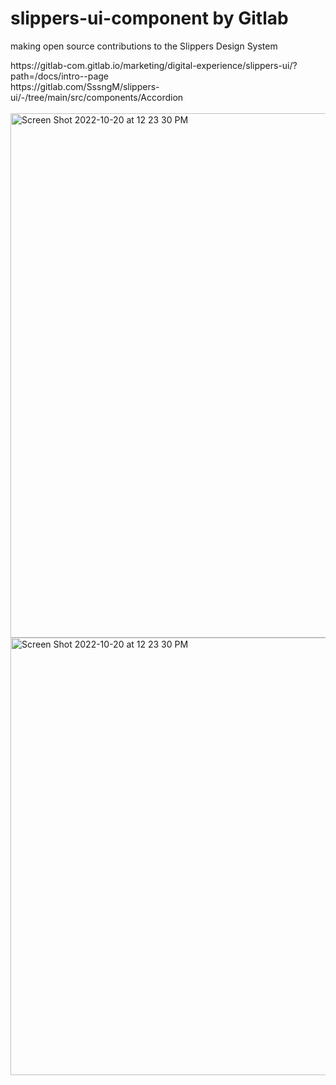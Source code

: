 # slippers-ui-component by Gitlab
making open source contributions to the Slippers Design System

<div> https://gitlab-com.gitlab.io/marketing/digital-experience/slippers-ui/?path=/docs/intro--page<div> 
<div> https://gitlab.com/SssngM/slippers-ui/-/tree/main/src/components/Accordion<div> 


<br>

<div> <img width="839" alt="Screen Shot 2022-10-20 at 12 23 30 PM" src="https://user-images.githubusercontent.com/71366662/197062267-bc216f54-0830-4d4a-b8e1-4472b96a50f5.png"><div> 
 
<div><img width="700" alt="Screen Shot 2022-10-20 at 12 23 30 PM" src="https://user-images.githubusercontent.com/71366662/204904720-35ca1445-eae0-4332-93d6-b7b9986e0e36.png">
 
  
